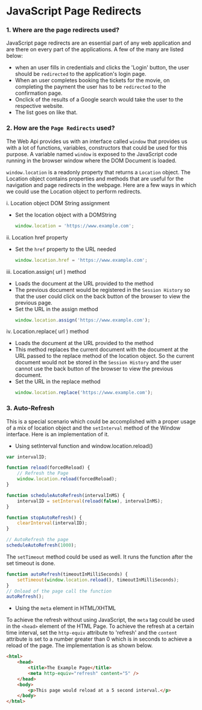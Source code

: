 # JavaScript Page Redirects


### 1. Where are the page redirects used?
JavaScript page redirects are an essential part of any web application and are there on every part of the applications. A few of the many are listed below:
- when an user fills in credentials and clicks the 'Login' button, the user should be `redirected` to the application's login page.
- When an user completes booking the tickets for the movie, on completing the payment the user has to be `redirected` to the confirmation page.
- Onclick of the results of a Google search would take the user to the respective website.
- The list goes on like that.

### 2. How are the `Page Redirects` used?
The Web Api provides us with an interface called `window` that provides us with a lot of functions, variables, constructors that could be used for this purpose. A variable named `window` is exposed to the JavaScript code running in the browser window where the DOM Document is loaded.

`window.location` is a readonly property that returns a `Location` object. The Location object contains properties and methods that are useful for the navigation and page redirects in the webpage. Here are a few ways in which we could use the Location object to perform redirects.

i. Location object DOM String assignment
- Set the location object with a DOMString
    ```js
    window.location = 'https://www.example.com';
    ```
ii. Location href property
- Set the `href` property to the URL needed
    ```js
    window.location.href = 'https://www.example.com';
    ```
iii. Location.assign( url ) method
- Loads the document at the URL provided to the method
- The previous document would be registered in the `Session History` so that the user could click on the back button of the browser to view the previous page.
- Set the URL in the assign method
    ```js
    window.location.assign('https://www.example.com');
    ```
iv. Location.replace( url ) method
- Loads the document at the URL provided to the method
- This method replaces the current document with the document at the URL passed to the replace method of the location object. So the current document would not be stored in the `Session History` and the user cannot use the back button of the browser to view the previous document.
- Set the URL in the replace method
    ```js
    window.location.replace('https://www.example.com');
    ```

### 3. Auto-Refresh
This is a special scenario which could be accomplished with a proper usage of a mix of location object and the `setInterval` method of the Window interface. Here is an implementation of it.

- Using setInterval function and window.location.reload()
```js
var intervalID;

function reload(forcedReload) {
    // Refresh the Page
    window.location.reload(forcedReload);
}

function scheduleAutoRefresh(intervalInMS) {
    intervalID = setInterval(reload(false), intervalInMS);
}

function stopAutoRefresh() {
    clearInterval(intervalID);
}

// AutoRefresh the page
scheduleAutoRefresh(1000);
```
The `setTimeout` method could be used as well. It runs the function after the set timeout is done.

```js
function autoRefresh(timeoutInMilliSeconds) {
    setTimeout(window.location.reload(), timeoutInMilliSeconds);
}
// Onload of the page call the function
autoRefresh();
```
- Using the `meta` element in HTML/XHTML

To achieve the refresh without using JavaScript, the `meta` tag could be used in the `<head>` element of the HTML Page. To achieve the refresh at a certain time interval, set the `http-equiv` attribute to 'refresh' and the `content` attribute is set to a number greater than 0 which is in seconds to achieve a reload of the page. The implementation is as shown below.

```html
<html>
    <head>
        <title>The Example Page</title>
        <meta http-equiv="refresh" content="5" />
    </head>
    <body>
        <p>This page would reload at a 5 second interval.</p>
    </body>
</html>
```


